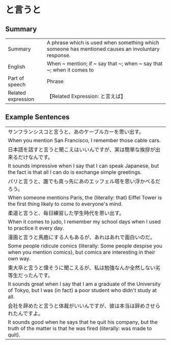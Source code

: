 # と言うと

## Summary

<table><tr>   <td>Summary</td>   <td>A phrase which is used when something which someone has mentioned causes an involuntary response.</td></tr><tr>   <td>English</td>   <td>When ~ mention; if ~ say that ~; when ~ say that ~; when it comes to</td></tr><tr>   <td>Part of speech</td>   <td>Phrase</td></tr><tr>   <td>Related expression</td>   <td>【Related Expression: と言えば】</td></tr></table>

## Example Sentences

<table><tr><td>サンフランシスコと言うと、あのケーブルカーを思い出す。</td></tr><tr><td>When you mention San Francisco, I remember those cable cars.</td></tr><tr><td>日本語を話すと言うと聞こえはいいんですが、実は簡単な挨拶が出来るだけなんです。</td></tr><tr><td>It sounds impressive when I say that I can speak Japanese, but the fact is that all I can do is exchange simple greetings.</td></tr><tr><td>パリと言うと、誰でも真っ先にあのエッフェル塔を思い浮かべるだろう。</td></tr><tr><td>When someone mentions Paris, the (literally: that) Eiffel Tower is the first thing likely to come to everyone's mind.</td></tr><tr><td>柔道と言うと、毎日練習した学生時代を思い出す。</td></tr><tr><td>When it comes to judo, I remember my school days when I used to practice it every day.</td></tr><tr><td>漫画と言うと馬鹿にする人もあるが、あれはあれで面白いのだ。</td></tr><tr><td>Some people ridicule comics (literally: Some people despise you when you mention comics), but comics are interesting in their own way.</td></tr><tr><td>東大卒と言うと偉そうに聞こえるが、私は勉強なんか全然しない劣等生だったんです。</td></tr><tr><td>It sounds great when I say that I am a graduate of the University of Tokyo, but I was (in fact) a poor student who didn't study at all.</td></tr><tr><td>会社を辞めたと言うと体裁がいいんですが、彼は本当は辞めさせられたんですよ。</td></tr><tr><td>It sounds good when he says that he quit his company, but the truth of the matter is that he was fired (literally: was made to quit).</td></tr></table>

